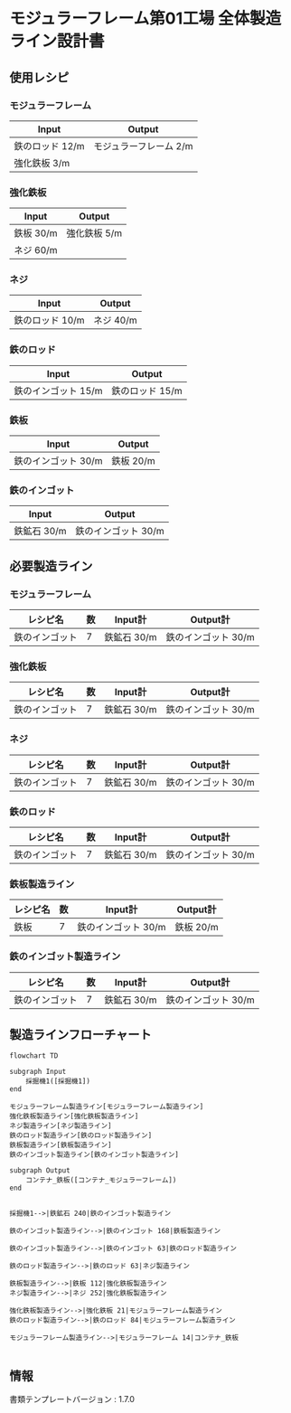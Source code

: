 # モジュラーフレーム第01工場 全体製造ライン設計書

## 使用レシピ

### モジュラーフレーム
|Input|Output|
|---|---|
|鉄のロッド 12/m|モジュラーフレーム 2/m|
|強化鉄板 3/m||

### 強化鉄板
|Input|Output|
|---|---|
|鉄板 30/m|強化鉄板 5/m|
|ネジ 60/m||

### ネジ
|Input|Output|
|---|---|
|鉄のロッド 10/m|ネジ 40/m|

### 鉄のロッド
|Input|Output|
|---|---|
|鉄のインゴット 15/m|鉄のロッド 15/m|

### 鉄板
|Input|Output|
|---|---|
|鉄のインゴット 30/m|鉄板 20/m|

### 鉄のインゴット
|Input|Output|
|---|---|
|鉄鉱石 30/m|鉄のインゴット 30/m|



## 必要製造ライン
### モジュラーフレーム
|レシピ名|数|Input計|Output計|
|---|---|---|---|
|鉄のインゴット|7|鉄鉱石 30/m|鉄のインゴット 30/m|

### 強化鉄板
|レシピ名|数|Input計|Output計|
|---|---|---|---|
|鉄のインゴット|7|鉄鉱石 30/m|鉄のインゴット 30/m|

### ネジ
|レシピ名|数|Input計|Output計|
|---|---|---|---|
|鉄のインゴット|7|鉄鉱石 30/m|鉄のインゴット 30/m|

### 鉄のロッド
|レシピ名|数|Input計|Output計|
|---|---|---|---|
|鉄のインゴット|7|鉄鉱石 30/m|鉄のインゴット 30/m|

### 鉄板製造ライン
|レシピ名|数|Input計|Output計|
|---|---|---|---|
|鉄板|7|鉄のインゴット 30/m|鉄板 20/m|

### 鉄のインゴット製造ライン
|レシピ名|数|Input計|Output計|
|---|---|---|---|
|鉄のインゴット|7|鉄鉱石 30/m|鉄のインゴット 30/m|


## 製造ラインフローチャート
```mermaid
flowchart TD

subgraph Input
    採掘機1([採掘機1])
end

モジュラーフレーム製造ライン[モジュラーフレーム製造ライン]
強化鉄板製造ライン[強化鉄板製造ライン]
ネジ製造ライン[ネジ製造ライン]
鉄のロッド製造ライン[鉄のロッド製造ライン]
鉄板製造ライン[鉄板製造ライン]
鉄のインゴット製造ライン[鉄のインゴット製造ライン]

subgraph Output
    コンテナ_鉄板([コンテナ_モジュラーフレーム])
end


採掘機1-->|鉄鉱石 240|鉄のインゴット製造ライン

鉄のインゴット製造ライン-->|鉄のインゴット 168|鉄板製造ライン

鉄のインゴット製造ライン-->|鉄のインゴット 63|鉄のロッド製造ライン

鉄のロッド製造ライン-->|鉄のロッド 63|ネジ製造ライン

鉄板製造ライン-->|鉄板 112|強化鉄板製造ライン
ネジ製造ライン-->|ネジ 252|強化鉄板製造ライン

強化鉄板製造ライン-->|強化鉄板 21|モジュラーフレーム製造ライン
鉄のロッド製造ライン-->|鉄のロッド 84|モジュラーフレーム製造ライン

モジュラーフレーム製造ライン-->|モジュラーフレーム 14|コンテナ_鉄板


```

## 情報
書類テンプレートバージョン : 1.7.0
